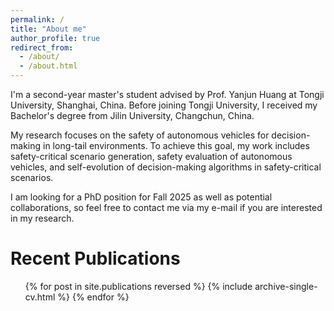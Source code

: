```yaml
---
permalink: /
title: "About me"
author_profile: true
redirect_from: 
  - /about/
  - /about.html
---
```


I'm a second-year master's student advised by Prof. Yanjun Huang at Tongji University, Shanghai, China. Before joining Tongji University, I received my Bachelor's degree from Jilin University, Changchun, China.

My research focuses on the safety of autonomous vehicles for decision-making in long-tail environments. To achieve this goal, my work includes safety-critical scenario generation, safety evaluation of autonomous vehicles, and self-evolution of decision-making algorithms in safety-critical scenarios.

I am looking for a PhD position for Fall 2025 as well as potential collaborations, so feel free to contact me via my e-mail if you are interested in my research.

Recent Publications
======
  <ul>{% for post in site.publications reversed %}
    {% include archive-single-cv.html %}
  {% endfor %}</ul>




